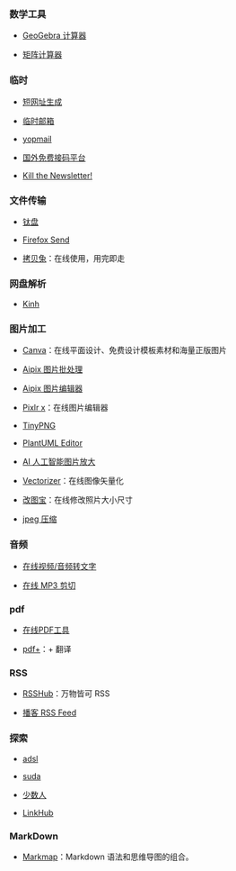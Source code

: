 ### 数学工具

- [GeoGebra 计算器](https://ggb123.cn/calculator)

- [矩阵计算器](https://zh.numberempire.com/matrixcalculator.php)

### 临时

- [短网址生成](https://www.blooo.top/dwz/)

- [临时邮箱](https://www.linshiyouxiang.net/)

- [yopmail](http://www.yopmail.com/zh/)

- [国外免费接码平台](http://www.coaadmin.cn/resource/foreign-free-code-receiving-platform.html)

- [Kill the Newsletter!](https://kill-the-newsletter.com/)

### 文件传输


- [钛盘](https://app.tmp.link/)

- [Firefox Send](https://send.firefox.com/)

- [拷贝兔](https://cp.anyknew.com/)：在线使用，用完即走

### 网盘解析

- [Kinh](https://www.kinh.cc/)

### 图片加工

- [Canva](https://www.canva.cn/)：在线平面设计、免费设计模板素材和海量正版图片

- [Aipix 图片批处理](https://aipix.net/batch/)

- [Aipix 图片编辑器](https://aipix.net/editor/)

- [Pixlr x](https://pixlr.com/x)：在线图片编辑器

- [TinyPNG](https://tinypng.com/)

- [PlantUML Editor](http://haha98k.com/)

- [AI 人工智能图片放大](https://bigjpg.com/)

- [Vectorizer](https://www.vectorizer.io/)：在线图像矢量化

- [改图宝](http://www.gaitubao.com/)：在线修改照片大小尺寸

- [jpeg 压缩](https://compressjpeg.com/zh/)

### 音频

- [在线视频/音频转文字](https://airmore.cn/speech-to-text-online)

- [在线 MP3 剪切](https://www.bearaudiotool.com/zh/)

### pdf

- [在线PDF工具](https://tools.pdf24.org/zh/)

- [pdf+](https://pdf.hakso.net/)：+ 翻译

### RSS

- [RSSHub](https://docs.rsshub.app/)：万物皆可 RSS

- [播客 RSS Feed](https://getpodcast.xyz/)

### 探索

- [adsl](https://adsl.cloud/)

- [suda](https://suda.moe/)

- [少数人](https://xn--gmqz83awjh.com/)

- [LinkHub](https://LinkHub.cool/)

### MarkDown

- [Markmap](https://markmap.js.org/)：Markdown 语法和思维导图的组合。
